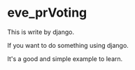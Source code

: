 # eve_prVoting
This is write by django. 

If you want to do something using django. 

It's a good and simple example to learn.

